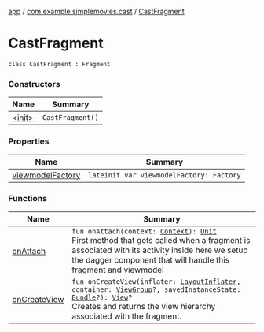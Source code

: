 [app](../../index.md) / [com.example.simplemovies.cast](../index.md) / [CastFragment](./index.md)

# CastFragment

`class CastFragment : Fragment`

### Constructors

| Name | Summary |
|---|---|
| [&lt;init&gt;](-init-.md) | `CastFragment()` |

### Properties

| Name | Summary |
|---|---|
| [viewmodelFactory](viewmodel-factory.md) | `lateinit var viewmodelFactory: Factory` |

### Functions

| Name | Summary |
|---|---|
| [onAttach](on-attach.md) | `fun onAttach(context: `[`Context`](https://developer.android.com/reference/android/content/Context.html)`): `[`Unit`](https://kotlinlang.org/api/latest/jvm/stdlib/kotlin/-unit/index.html)<br>First method that gets called when a fragment is associated with its activity inside here we setup the dagger component that will handle this fragment and viewmodel |
| [onCreateView](on-create-view.md) | `fun onCreateView(inflater: `[`LayoutInflater`](https://developer.android.com/reference/android/view/LayoutInflater.html)`, container: `[`ViewGroup`](https://developer.android.com/reference/android/view/ViewGroup.html)`?, savedInstanceState: `[`Bundle`](https://developer.android.com/reference/android/os/Bundle.html)`?): `[`View`](https://developer.android.com/reference/android/view/View.html)`?`<br>Creates and returns the view hierarchy associated with the fragment. |
